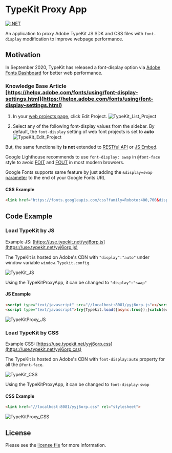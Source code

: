 # TypeKit Proxy App

[![.NET](https://github.com/jadiagaurang/TypeKitProxyApp/actions/workflows/dotnet.yml/badge.svg)](https://github.com/jadiagaurang/TypeKitProxyApp/actions/workflows/dotnet.yml)

An application to proxy Adobe TypeKit JS SDK and CSS files with `font-display` modification to improve webpage performance.

## Motivation

In September 2020, TypeKit has released a font-display option via [Adobe Fonts Dashboard](https://fonts.adobe.com/my_fonts#web_projects-section) for better web performance.

### Knowledge Base Article [https://helpx.adobe.com/fonts/using/font-display-settings.html](https://helpx.adobe.com/fonts/using/font-display-settings.html)

1. In your [web projects page](https://fonts.adobe.com/my_fonts#web_projects-section), click  Edit Project.
![TypeKit_List_Project](https://helpx.adobe.com/content/dam/help/en/fonts/using/font-display-settings/jcr_content/main-pars/procedure/proc_par/step_0/step_par/image/edit_project.png)

2. Select any of the following font-display values from the sidebar. By default, the `font-display` setting of web font projects is set to **auto**
![TypeKit_Edit_Project](https://helpx.adobe.com/content/dam/help/en/fonts/using/font-display-settings/jcr_content/main-pars/procedure/proc_par/step_1/step_par/image/screen_shot_2020-09-10at13533pm.png)

But, the same functionality **is not** extended to [RESTful API](https://fonts.adobe.com/docs/api/v1/:format/kits) or [JS Embed](https://helpx.adobe.com/fonts/using/embed-codes.html).

Google Lighthouse recommends to use `font-display: swap` in `@font-face` style to avoid [FOIT](https://fonts.google.com/knowledge/glossary/foit) and [FOUT](https://fonts.google.com/knowledge/glossary/fout) in most modern browsers.

Google Fonts supports same feature by just adding the `&display=swap` [parameter](https://developer.mozilla.org/docs/Learn/Common_questions/What_is_a_URL#Basics_anatomy_of_a_URL) to the end of your Google Fonts URL

#### CSS Example

```html
<link href="https://fonts.googleapis.com/css?family=Roboto:400,700&display=swap" rel="stylesheet">
```

## Code Example

### Load TypeKit by JS

Example JS: [https://use.typekit.net/yyj6orp.js](https://use.typekit.net/yyj6orp.js)

The TypeKit is hosted on Adobe's CDN with `"display":"auto"` under window variable `window.Typekit.config`.

![TypeKit_JS](https://user-images.githubusercontent.com/430637/166125251-7fdcd678-2a6e-46cc-9c56-4a3c9ce48317.png)

Using the TypeKitProxyApp, it can be changed to `"display":"swap"`

#### JS Example

```html
<script type="text/javascript" src="//localhost:8081/yyj6orp.js"></script>
<script type="text/javascript">try{Typekit.load({async:true});}catch(ex){console.log(ex)}</script>
```

![TypeKitProxy_JS](https://user-images.githubusercontent.com/430637/166125254-b5b4b194-b402-4c2a-af70-d99311cde6ca.png)

### Load TypeKit by CSS

Example CSS: [https://use.typekit.net/yyj6orp.css](https://use.typekit.net/yyj6orp.css)

The TypeKit is hosted on Adobe's CDN with `font-display:auto` property for all the `@font-face`.

![TypeKit_CSS](https://user-images.githubusercontent.com/430637/166125256-d0264b33-cc82-4764-bbba-92dd4a4411bf.png)

Using the TypeKitProxyApp, it can be changed to `font-display:swap`

#### CSS Example

```html
<link href="//localhost:8081/yyj6orp.css" rel="stylesheet">
```

![TypeKitProxy_CSS](https://user-images.githubusercontent.com/430637/166125258-1a29a5fd-c84c-4d9a-97ff-7010b050f98a.png)

## License

Please see the [license file](https://github.com/jadiagaurang/TypeKitProxyApp/blob/main/LICENSE) for more information.
